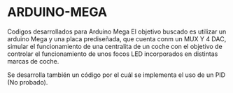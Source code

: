 # ARDUINO-MEGA
Codigos desarrollados para Arduino Mega
El objetivo buscado es utilizar un arduino Mega y una placa prediseñada, que cuenta conm un MUX Y 4 DAC, simular el funcionamiento de 
una centralita de un  coche con el objetivo de controlar el funcionamiento de unos focos LED incorporados en distintas marcas de coche.

Se desarrolla también un código por el cuál se implementa el uso de un PID (No probado).

